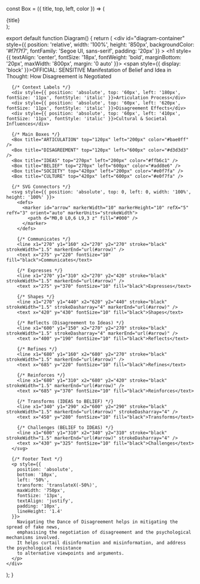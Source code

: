 

const Box = ({ title, top, left, color }) => (
  <div
    style={{
      position: 'absolute',
      top,
      left,
      width: '140px',
      height: '40px',
      lineHeight: '40px',
      fontSize: '13px',
      textAlign: 'center',
      backgroundColor: color || '#fff',
      border: '2px solid black',
      borderRadius: '4px',
      fontWeight: 'bold',
      color: '#000',
    }}
  >
    {title}
  </div>
);

export default function Diagram() {
  return (
    <div
      id="diagram-container"
      style={{
        position: 'relative',
        width: '100%',
        height: '850px',
        backgroundColor: '#f7f7f7',
        fontFamily: 'Segoe UI, sans-serif',
        padding: '20px'
      }}
    >
      <h1 style={{
        textAlign: 'center',
        fontSize: '18px',
        fontWeight: 'bold',
        marginBottom: '20px',
        maxWidth: '800px',
        margin: '0 auto'
      }}>
        <span style={{ display: 'block' }}>OFFICIAL: SENSITIVE</span>
        Manifestation of Belief and Idea in Thought: How Disagreement is Negotiated
      </h1>

      {/* Context Labels */}
      <div style={{ position: 'absolute', top: '60px', left: '180px', fontSize: '11px', fontStyle: 'italic' }}>Articulation Process</div>
      <div style={{ position: 'absolute', top: '60px', left: '620px', fontSize: '11px', fontStyle: 'italic' }}>Disagreement Effects</div>
      <div style={{ position: 'absolute', top: '60px', left: '410px', fontSize: '11px', fontStyle: 'italic' }}>Cultural & Societal Influences</div>

      {/* Main Boxes */}
      <Box title="ARTICULATION" top="120px" left="200px" color="#bae0ff" />
      <Box title="DISAGREEMENT" top="120px" left="600px" color="#d3d3d3" />
      <Box title="IDEAS" top="270px" left="200px" color="#ffb6c1" />
      <Box title="BELIEF" top="270px" left="600px" color="#add8e6" />
      <Box title="SOCIETY" top="420px" left="200px" color="#e0f7fa" />
      <Box title="CULTURE" top="420px" left="600px" color="#e0f7fa" />

      {/* SVG Connectors */}
      <svg style={{ position: 'absolute', top: 0, left: 0, width: '100%', height: '100%' }}>
        <defs>
          <marker id="arrow" markerWidth="10" markerHeight="10" refX="5" refY="3" orient="auto" markerUnits="strokeWidth">
            <path d="M0,0 L0,6 L9,3 z" fill="#000" />
          </marker>
        </defs>

        {/* Communicates */}
        <line x1="270" y1="160" x2="270" y2="270" stroke="black" strokeWidth="1.5" markerEnd="url(#arrow)" />
        <text x="275" y="220" fontSize="10" fill="black">Communicates</text>

        {/* Expresses */}
        <line x1="270" y1="310" x2="270" y2="420" stroke="black" strokeWidth="1.5" markerEnd="url(#arrow)" />
        <text x="275" y="370" fontSize="10" fill="black">Expresses</text>

        {/* Shapes */}
        <line x1="270" y1="440" x2="620" y2="440" stroke="black" strokeWidth="1.5" strokeDasharray="4" markerEnd="url(#arrow)" />
        <text x="420" y="430" fontSize="10" fill="black">Shapes</text>

        {/* Reflects (Disagreement to Ideas) */}
        <line x1="600" y1="150" x2="270" y2="270" stroke="black" strokeWidth="1.5" strokeDasharray="4" markerEnd="url(#arrow)" />
        <text x="400" y="190" fontSize="10" fill="black">Reflects</text>

        {/* Refines */}
        <line x1="680" y1="160" x2="680" y2="270" stroke="black" strokeWidth="1.5" markerEnd="url(#arrow)" />
        <text x="685" y="220" fontSize="10" fill="black">Refines</text>

        {/* Reinforces */}
        <line x1="680" y1="310" x2="680" y2="420" stroke="black" strokeWidth="1.5" markerEnd="url(#arrow)" />
        <text x="685" y="370" fontSize="10" fill="black">Reinforces</text>

        {/* Transforms (IDEAS to BELIEF) */}
        <line x1="340" y1="290" x2="600" y2="290" stroke="black" strokeWidth="1.5" markerEnd="url(#arrow)" strokeDasharray="4" />
        <text x="450" y="280" fontSize="10" fill="black">Transforms</text>

        {/* Challenges (BELIEF to IDEAS) */}
        <line x1="600" y1="310" x2="340" y2="310" stroke="black" strokeWidth="1.5" markerEnd="url(#arrow)" strokeDasharray="4" />
        <text x="430" y="325" fontSize="10" fill="black">Challenges</text>
      </svg>

      {/* Footer Text */}
      <p style={{
        position: 'absolute',
        bottom: '10px',
        left: '50%',
        transform: 'translateX(-50%)',
        maxWidth: '750px',
        fontSize: '13px',
        textAlign: 'justify',
        padding: '10px',
        lineHeight: '1.4'
      }}>
        Navigating the Dance of Disagreement helps in mitigating the spread of fake news,
        emphasising the negotiation of disagreement and the psychological mechanisms involved.
        It helps curtail disinformation and misinformation, and address the psychological resistance
        to alternative viewpoints and arguments.
      </p>
    </div>
  );
}

